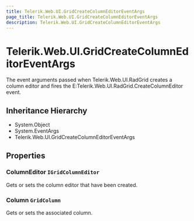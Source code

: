 ```yaml
---
title: Telerik.Web.UI.GridCreateColumnEditorEventArgs
page_title: Telerik.Web.UI.GridCreateColumnEditorEventArgs
description: Telerik.Web.UI.GridCreateColumnEditorEventArgs
---
```


# Telerik.Web.UI.GridCreateColumnEditorEventArgs

The event arguments passed when Telerik.Web.UI.RadGrid creates a column editor and fires the
            E:Telerik.Web.UI.RadGrid.CreateColumnEditor event.

## Inheritance Hierarchy

* System.Object
* System.EventArgs
* Telerik.Web.UI.GridCreateColumnEditorEventArgs

## Properties

###  ColumnEditor `IGridColumnEditor`

Gets or sets the column editor that have been created.

###  Column `GridColumn`

Gets or sets the  associated column.

